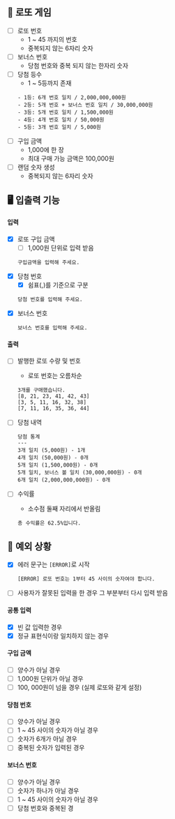 ## 🌟 로또 게임
- [ ] 로또 번호 
  - 1 ~ 45 까지의 번호
  - 중복되지 않는 6자리 숫자
- [ ] 보너스 번호
  - 당첨 번호와 중복 되지 않는 한자리 숫자
- [ ] 당첨 등수
  - 1 ~ 5등까지 존재
  ```
  - 1등: 6개 번호 일치 / 2,000,000,000원
  - 2등: 5개 번호 + 보너스 번호 일치 / 30,000,000원
  - 3등: 5개 번호 일치 / 1,500,000원
  - 4등: 4개 번호 일치 / 50,000원
  - 5등: 3개 번호 일치 / 5,000원
  ```
- [ ] 구입 금액
  - 1,000에 한 장
  - 최대 구매 가능 금액은 100,000원
- [ ] 랜덤 숫자 생성
  - 중복되지 않는 6자리 숫자

## 🖥 입출력 기능

#### 입력

- [x] 로또 구입 금액
    - [ ] 1,000원 단위로 입력 받음
  ```
  구입금액을 입력해 주세요.
  ```
- [x] 당첨 번호
    - [x] 쉼표(,)를 기준으로 구분
  ```
  당첨 번호를 입력해 주세요.
  ```
- [x] 보너스 번호
  ```
  보너스 번호를 입력해 주세요.
  ```

#### 출력

- [ ] 발행한 로또 수량 및 번호
    - 로또 번호는 오름차순
  ```
  3개를 구매했습니다.
  [8, 21, 23, 41, 42, 43]
  [3, 5, 11, 16, 32, 38]
  [7, 11, 16, 35, 36, 44]
  ```
- [ ] 당첨 내역
  ```
  당첨 통계
  ---
  3개 일치 (5,000원) - 1개
  4개 일치 (50,000원) - 0개
  5개 일치 (1,500,000원) - 0개
  5개 일치, 보너스 볼 일치 (30,000,000원) - 0개
  6개 일치 (2,000,000,000원) - 0개
  ```

- [ ] 수익률
    - 소수점 둘째 자리에서 반올림
  ```
  총 수익률은 62.5%입니다.
  ```

## 👾 예외 상황
- [x] 에러 문구는 `[ERROR]`로 시작
  ```
  [ERROR] 로또 번호는 1부터 45 사이의 숫자여야 합니다.
  ``` 
- [ ] 사용자가 잘못된 입력을 한 경우 그 부분부터 다시 입력 받음
  
#### 공통 입력
- [x] 빈 값 입력한 경우
- [x] 정규 표현식이랑 일치하지 않는 경우

#### 구입 금액
- [ ] 양수가 아닐 경우
- [ ] 1,000원 단위가 아닐 경우
- [ ] 100, 000원이 넘을 경우 (실제 로또와 같게 설정)

#### 당첨 번호
- [ ] 양수가 아닐 경우
- [ ] 1 ~ 45 사이의 숫자가 아닐 경우
- [ ] 숫자가 6개가 아닐 경우
- [ ] 중복된 숫자가 입력된 경우

#### 보너스 번호
- [ ] 양수가 아닐 경우
- [ ] 숫자가 하나가 아닐 경우
- [ ] 1 ~ 45 사이의 숫자가 아닐 경우
- [ ] 당첨 번호와 중복된 경
